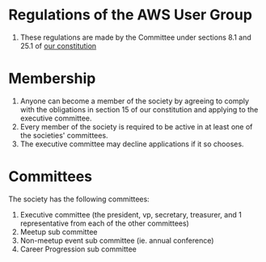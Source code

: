 # Regulations of the AWS User Group

1. These regulations are made by the Committee under sections 8.1 and 25.1 of [our constitution](./constitution.md)

# Membership

1. Anyone can become a member of the society by agreeing to comply with the obligations in section 15 of our constitution and applying to the executive committee.
1. Every member of the society is required to be active in at least one of the societies' committees.
1. The executive committee may decline applications if it so chooses.

# Committees

The society has the following committees:

1. Executive committee (the president, vp, secretary, treasurer, and 1 representative from each of the other committees)
1. Meetup sub committee
1. Non-meetup event sub committee (ie. annual conference)
1. Career Progression sub committee
